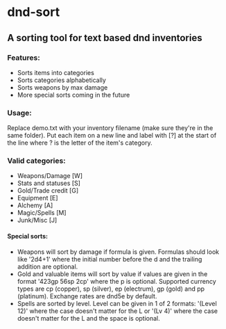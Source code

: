 # dnd-sort

## A sorting tool for text based dnd inventories

### Features:

* Sorts items into categories
* Sorts categories alphabetically
* Sorts weapons by max damage
* More special sorts coming in the future

### Usage:

Replace demo.txt with your inventory filename (make sure they're in the same folder). Put each item on a new line and
label with [?] at the start of the line where ? is the letter of the item's category.

### Valid categories:

* Weapons/Damage [W]
* Stats and statuses [S]
* Gold/Trade credit [G]
* Equipment [E]
* Alchemy [A]
* Magic/Spells [M]
* Junk/Misc [J]

#### Special sorts:

* Weapons will sort by damage if formula is given. Formulas should look like '2d4+1' where the initial number before the d and the trailing addition are optional.
* Gold and valuable items will sort by value if values are given in the format '423gp 56sp 2cp' where the p is optional. Supported currency types are cp (copper), sp (silver), ep (electrum), gp (gold) and pp (platinum). Exchange rates are dnd5e by default. 
* Spells are sorted by level. Level can be given in 1 of 2 formats: '(Level 12)' where the case doesn't matter for the L or '(Lv 4)' where the case doesn't matter for the L and the space is optional.